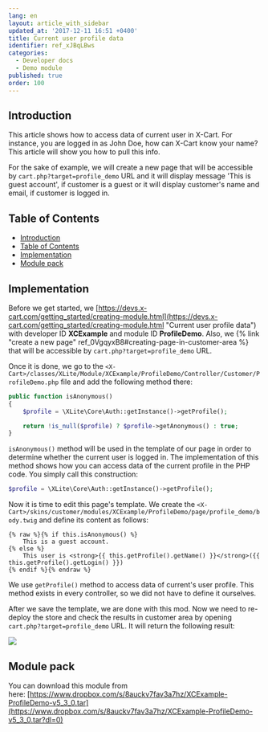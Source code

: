 ```yaml
---
lang: en
layout: article_with_sidebar
updated_at: '2017-12-11 16:51 +0400'
title: Current user profile data
identifier: ref_xJBqLBws
categories:
  - Developer docs
  - Demo module
published: true
order: 100
---
```

## Introduction

This article shows how to access data of current user in X-Cart. For instance, you are logged in as John Doe, how can X-Cart know your name? This article will show you how to pull this info.

For the sake of example, we will create a new page that will be accessible by `cart.php?target=profile_demo` URL and it will display message 'This is guest account', if customer is a guest or it will display customer's name and email, if customer is logged in.

## Table of Contents

*   [Introduction](#introduction)
*   [Table of Contents](#table-of-contents)
*   [Implementation](#implementation)
*   [Module pack](#module-pack)

## Implementation

Before we get started, we [https://devs.x-cart.com/getting_started/creating-module.html](https://devs.x-cart.com/getting_started/creating-module.html "Current user profile data") with developer ID **XCExample** and module ID **ProfileDemo**. Also, we {% link "create a new page" ref_0VgqyxB8#creating-page-in-customer-area %} that will be accessible by `cart.php?target=profile_demo` URL.

Once it is done, we go to the `<X-Cart>/classes/XLite/Module/XCExample/ProfileDemo/Controller/Customer/ProfileDemo.php` file and add the following method there:

```php
public function isAnonymous()
{
    $profile = \XLite\Core\Auth::getInstance()->getProfile();

    return !is_null($profile) ? $profile->getAnonymous() : true;
}
```

``isAnonymous()`` method will be used in the template of our page in order to determine whether the current user is logged in. The implementation of this method shows how you can access data of the current profile in the PHP code. You simply call this construction: 

```php
$profile = \XLite\Core\Auth::getInstance()->getProfile();
```

Now it is time to edit this page's template. We create the `<X-Cart>/skins/customer/modules/XCExample/ProfileDemo/page/profile_demo/body.twig` and define its content as follows: 

```twig
{% raw %}{% if this.isAnonymous() %}
	This is a guest account.
{% else %}
  	This user is <strong>{{ this.getProfile().getName() }}</strong>({{ this.getProfile().getLogin() }})
{% endif %}{% endraw %}
```

We use `getProfile()` method to access data of current's user profile. This method exists in every controller, so we did not have to define it ourselves.

After we save the template, we are done with this mod. Now we need to re-deploy the store and check the results in customer area by opening `cart.php?target=profile_demo` URL. It will return the following result:

![]({{site.baseurl}}/attachments/8225230/8356123.png)

## Module pack

You can download this module from here: [https://www.dropbox.com/s/8auckv7fav3a7hz/XCExample-ProfileDemo-v5_3_0.tar](https://www.dropbox.com/s/8auckv7fav3a7hz/XCExample-ProfileDemo-v5_3_0.tar?dl=0)
